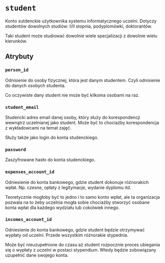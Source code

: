 # `student`

Konto sutdenckie użytkownika systemu informatycznego uczelni. Dotyczy studentów dowolnych studiów: I/II stopnia, podyplomówki, doktorantów. 

Taki student może studiować dowolnie wiele specjalizacji z dowolnie wielu kierunków.

## Atrybuty

### `person_id`

Odnisienie do osoby fizycznej, która jest danym studentem. Czyli odnisienie do danych osobych studenta.

Co oczywiste dany student nie może być kilkoma osobami na raz.

### `student_email`

Studencki adres email danej osoby, który służy do korespondencji wewnątrz uczelnianej jako student. Może być to chociażby korespondencja z wykładowcami na temat zajęć.

Służy także jako login do konta studenckiego.

### `password`

Zaszyfrowane hasło do konta studenckiego.

### `expenses_account_id`

Odniesienie do konta bankowego, gdzie student dokonuje różnorakich wpłat. Np. czesne, opłaty z legitymacje, wydanie dyplomu itd.

Teoretycznie mogłoby być to jedno i to samo konto wpłat, ale ta organizacja pozwala na to żeby uczelnia mogła sobie chociażby stworzyć osobane konta wpłat dla każdego wydziału lub cokolwiek innego.

### `incomes_account_id`

Odniesienie do konta bankowego, gdzie student będzie otrzymywać wypłaty od uczelni. Przede wszystkim różnorakie stypednia.

Może być nieuzupełnione do czasu aż student rozpocznie proces ubiegania się o wypłaty z uczelni w postaci stypendium. Wtedy będzie zobowiązany uzupełnić dane swojego konta.
